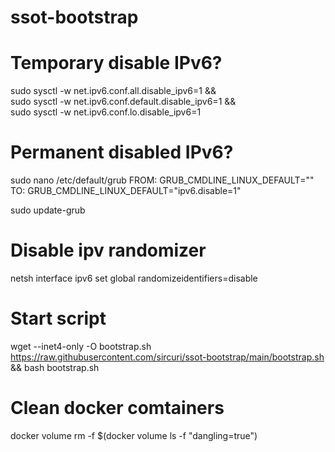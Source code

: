 # ssot-bootstrap

# Temporary disable IPv6?
sudo sysctl -w net.ipv6.conf.all.disable_ipv6=1 && \
sudo sysctl -w net.ipv6.conf.default.disable_ipv6=1 && \
sudo sysctl -w net.ipv6.conf.lo.disable_ipv6=1

# Permanent disabled IPv6?
sudo nano /etc/default/grub
FROM:
GRUB_CMDLINE_LINUX_DEFAULT=""
TO:
GRUB_CMDLINE_LINUX_DEFAULT="ipv6.disable=1"

sudo update-grub

# Disable ipv randomizer
netsh interface ipv6 set global randomizeidentifiers=disable

# Start script

wget --inet4-only -O bootstrap.sh https://raw.githubusercontent.com/sircuri/ssot-bootstrap/main/bootstrap.sh && bash bootstrap.sh

# Clean docker comtainers

docker volume rm -f $(docker volume ls -f "dangling=true")
